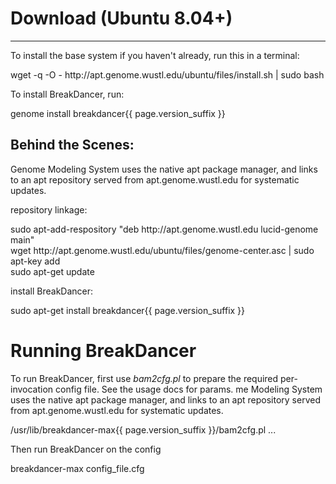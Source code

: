 Download (Ubuntu 8.04+)
=======================

* * *

To install the base system if you haven't already, run this in a terminal:

<p class='terminal' markdown='1'>
wget -q -O - http://apt.genome.wustl.edu/ubuntu/files/install.sh | sudo bash
</p>

To install BreakDancer, run:

<p class='terminal' markdown='1'>
genome install breakdancer{{ page.version_suffix }}
</p>

Behind the Scenes:
------------------

Genome Modeling System uses the native apt package manager, and links to an apt repository served from apt.genome.wustl.edu for systematic updates.

repository linkage:

<p class='terminal' markdown='1'>
sudo apt-add-respository "deb http://apt.genome.wustl.edu lucid-genome main"<br/>
wget http://apt.genome.wustl.edu/ubuntu/files/genome-center.asc | sudo apt-key add<br/>
sudo apt-get update<br/>
</p>

install BreakDancer:

<p class='terminal' markdown='1'>
sudo apt-get install breakdancer{{ page.version_suffix }}
</p>

Running BreakDancer
===================

To run BreakDancer, first use *bam2cfg.pl* to prepare the required per-invocation config file.  See the usage docs for params.
me Modeling System uses the native apt package manager, and links to an apt repository served from apt.genome.wustl.edu for systematic updates.
<p class='terminal' markdown='1'>
/usr/lib/breakdancer-max{{ page.version_suffix }}/bam2cfg.pl ...
</p>

Then run BreakDancer on the config
<p class='terminal' markdown='1'>
breakdancer-max config_file.cfg
</p>



